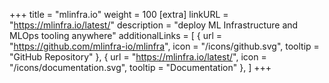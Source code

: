 +++
title = "mlinfra.io"
weight = 100
[extra]
linkURL = "https://mlinfra.io/latest/"
description = "deploy ML Infrastructure and MLOps tooling anywhere"
additionalLinks = [
  { url = "https://github.com/mlinfra-io/mlinfra", icon = "/icons/github.svg", tooltip = "GitHub Repository" },
  { url = "https://mlinfra.io/latest/", icon = "/icons/documentation.svg", tooltip = "Documentation" },
]
+++
